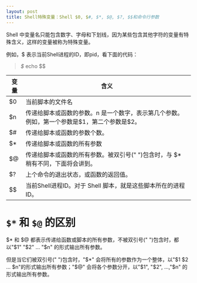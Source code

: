 ```yaml
---
layout: post
title: Shell特殊变量：Shell $0, $#, $*, $@, $?, $$和命令行参数
---
```

Shell 中变量名只能包含数字、字母和下划线，因为某些包含其他字符的变量有特殊含义，这样的变量被称为特殊变量。

例如，$ 表示当前Shell进程的ID，即pid，看下面的代码：

>_$_ echo $$

<table>
  <thead>
    <tr>
      <th>变量</th>
      <th>含义</th>
    </tr>
  </thead>
  <tbody>
    <tr>
      <td>$0</td>
      <td>当前脚本的文件名</td>
    </tr>
    <tr>
      <td>$n</td>
      <td>传递给脚本或函数的参数。n 是一个数字，表示第几个参数。例如，第一个参数是$1，第二个参数是$2。</td>
    </tr>
    <tr>
      <td>$#</td>
      <td>传递给脚本或函数的参数个数。</td>
    </tr>
    <tr>
      <td>$*</td>
      <td>传递给脚本或函数的所有参数</td>
    </tr>
    <tr>
      <td>$@</td>
      <td>传递给脚本或函数的所有参数。被双引号(" ")包含时，与 $* 稍有不同，下面将会讲到。</td>
    </tr>
    <tr>
      <td>$?</td>
      <td>上个命令的退出状态，或函数的返回值。</td>
    </tr>
    <tr>
      <td>$$</td>
      <td>当前Shell进程ID。对于 Shell 脚本，就是这些脚本所在的进程ID。</td>
    </tr>
  </tbody>
</table>

# `$*` 和 `$@` 的区别

$* 和 $@ 都表示传递给函数或脚本的所有参数，不被双引号(" ")包含时，都以"$1" "$2" … "$n" 的形式输出所有参数。

但是当它们被双引号(" ")包含时，"$*" 会将所有的参数作为一个整体，以"$1 $2 … $n"的形式输出所有参数；"$@" 会将各个参数分开，以"$1", "$2", …,"$n" 的形式输出所有参数。
